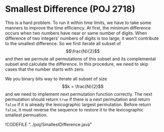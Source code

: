 # Smallest Difference (POJ 2718)

This is a hard problem. To run it within time limits, we have to take some manners to improve
the time efficiency. At first, the minimum difference occurs when two numbers have near or same
number of digits. When difference of two integers' numbers of digits is too large, it won't contribute
to the smallest difference. So we first iterate all subset of $$\frac{N}{2}$$ and then we permute
all permutations of this subset and its complemental subset and calculate the difference.
In this procedure, we need to skip cases that the number starts with zero.

We you binary bits way to iterate all subset of size $$k = \frac{N}{2}$$ and we need to implement
next permutation function correctly. The next permutation should return `true` if there is a next
permutation and return `false` if it is already the lexicographic largest permutation. Before
return `false`, it must reverse the sequence to restore it to the lexicographic smallest permuation.

!CODEFILE "../poj/SmallestDifference.java"
